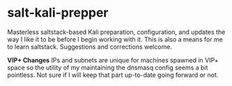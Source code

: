 # salt-kali-prepper

Masterless saltstack-based Kali preparation, configuration, and updates the way I like it to be before I begin working with it. This is also a means for me to learn saltstack. Suggestions and corrections welcome.

**VIP+ Changes**
IPs and subnets are unique for machines spawned in VIP+ space so the utility of my maintaining the dnsmasq config seems a bit pointless. Not sure if I will keep that part up-to-date going forward or not.
